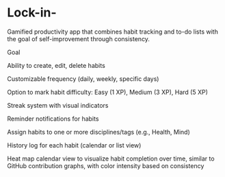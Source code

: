 # Lock-in-
Gamified productivity app that combines habit tracking and to-do lists with the goal of self-improvement through consistency.

Goal

Ability to create, edit, delete habits

Customizable frequency (daily, weekly, specific days)

Option to mark habit difficulty: Easy (1 XP), Medium (3 XP), Hard (5 XP)

Streak system with visual indicators

Reminder notifications for habits

Assign habits to one or more disciplines/tags (e.g., Health, Mind)

History log for each habit (calendar or list view)

Heat map calendar view to visualize habit completion over time, similar to GitHub contribution graphs, with color intensity based on consistency
